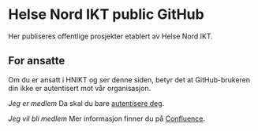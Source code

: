 # Helse Nord IKT public GitHub
Her publiseres offentlige prosjekter etablert av Helse Nord IKT.

## For ansatte
Om du er ansatt i HNIKT og ser denne siden, betyr det at GitHub-brukeren din ikke er autentisert mot vår organisasjon.

*Jeg er medlem*
Da skal du bare [autentisere deg]([url](https://github.com/orgs/HNIKT/sso)).

*Jeg vil bli medlem*
Mer informasjon finner du på [Confluence](https://docs.helsenord.no/x/zr1RI).


<!--

**Here are some ideas to get you started:**

🙋‍♀️ A short introduction - what is your organization all about?
🌈 Contribution guidelines - how can the community get involved?
👩‍💻 Useful resources - where can the community find your docs? Is there anything else the community should know?
🍿 Fun facts - what does your team eat for breakfast?
🧙 Remember, you can do mighty things with the power of [Markdown](https://docs.github.com/github/writing-on-github/getting-started-with-writing-and-formatting-on-github/basic-writing-and-formatting-syntax)
-->
